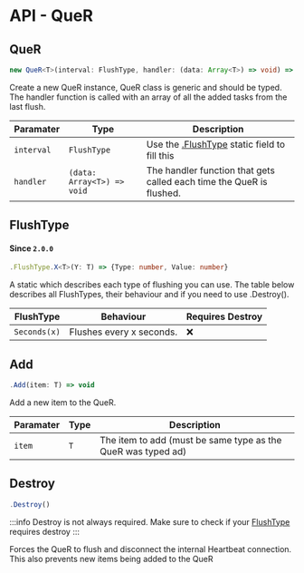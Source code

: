 # API - QueR

## QueR
```ts
new QueR<T>(interval: FlushType, handler: (data: Array<T>) => void) => QueR
```

Create a new QueR instance, QueR class is generic and should be typed. The handler function is called with an array of all the added tasks from the last flush.

| **Paramater**    | **Type**     | **Description**                          |
|------------------|--------------|------------------------------------------|
| `interval`    | `FlushType`     | Use the [.FlushType](#flushtype) static field to fill this        |
| `handler` | `(data: Array<T>) => void` | The handler function that gets called each time the QueR is flushed. |

## FlushType
#### Since `2.0.0`
```ts
.FlushType.X<T>(Y: T) => {Type: number, Value: number}
```
A static which describes each type of flushing you can use. The table below describes all FlushTypes, their behaviour and if you need to use .Destroy().

| **FlushType** | **Behaviour** | **Requires Destroy** |
|---------------|---------------|----------------------|
| `Seconds(x)`     | Flushes every x seconds. | ❌     |

## Add
```ts
.Add(item: T) => void
```

Add a new item to the QueR.

| **Paramater**    | **Type**     | **Description**                          |
|------------------|--------------|------------------------------------------|
| `item`    | `T`     | The item to add (must be same type as the QueR was typed ad)        |

## Destroy
```ts
.Destroy()
```

:::info
Destroy is not always required. Make sure to check if your [FlushType](#flushtype) requires destroy
:::

Forces the QueR to flush and disconnect the internal Heartbeat connection. This also prevents new items being added to the QueR
